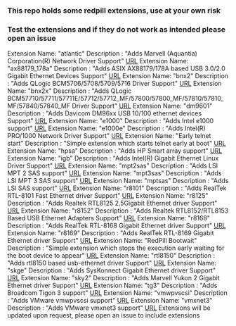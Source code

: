<h3 align=”center”>This repo holds some redpill extensions, use at your own risk</h3>
<h3 align=”center”>Test the extensions and if they do not work as intended please open an issue</h3>
Extension Name: "atlantic" Description : "Adds Marvell (Aquantia) Corporation(R) Network Driver Support"
<a href='"https://raw.githubusercontent.com/pocopico/rp-ext/master/atlantic/rpext-index.json"'>URL</a>
Extension Name: "ax88179_178a" Description : "Adds ASIX AX88179/178A based USB 3.0/2.0 Gigabit Ethernet Devices Support"
<a href='"https://raw.githubusercontent.com/pocopico/rp-ext/master/ax88179_178a/rpext-index.json"'>URL</a>
Extension Name: "bnx2" Description : "Adds QLogic BCM5706/5708/5709/5716 Driver Support"
<a href='"https://raw.githubusercontent.com/pocopico/rp-ext/master/bnx2/rpext-index.json"'>URL</a>
Extension Name: "bnx2x" Description : "Adds QLogic BCM57710/57711/57711E/57712/57712_MF/57800/57800_MF/57810/57810_MF/57840/57840_MF Driver Support"
<a href='"https://raw.githubusercontent.com/pocopico/rp-ext/master/bnx2x/rpext-index.json"'>URL</a>
Extension Name: "dm9601" Description : "Adds Davicom DM96xx USB 10/100 ethernet devices Support"
<a href='"https://raw.githubusercontent.com/pocopico/rp-ext/master/dm9601/rpext-index.json"'>URL</a>
Extension Name: "e1000" Description : "Adds Intel e1000 support"
<a href='"https://raw.githubusercontent.com/pocopico/rp-ext/master/e1000/rpext-index.json"'>URL</a>
Extension Name: "e1000e" Description : "Adds Intel(R) PRO/1000 Network Driver Support"
<a href='"https://raw.githubusercontent.com/pocopico/rp-ext/master/e1000e/rpext-index.json"'>URL</a>
Extension Name: "Early telnet start" Description : "Simple extension which starts telnet early at boot"
<a href='"https://github.com/pocopico/rp-ext/raw/main/early-telnet/rpext-index.json"'>URL</a>
Extension Name: "hpsa" Description : "Adds HP Smart array support"
<a href='"https://raw.githubusercontent.com/pocopico/rp-ext/master/hpsa/rpext-index.json"'>URL</a>
Extension Name: "igb" Description : "Adds Intel(R) Gigabit Ethernet Linux Driver Support"
<a href='"https://raw.githubusercontent.com/pocopico/rp-ext/master/igb/rpext-index.json"'>URL</a>
Extension Name: "mpt2sas" Description : "Adds LSI MPT 2 SAS support"
<a href='"https://raw.githubusercontent.com/pocopico/rp-ext/master/mpt2sas/rpext-index.json"'>URL</a>
Extension Name: "mpt3sas" Description : "Adds LSI MPT 3 SAS support"
<a href='"https://raw.githubusercontent.com/pocopico/rp-ext/master/mpt3sas/rpext-index.json"'>URL</a>
Extension Name: "mptsas" Description : "Adds LSI SAS support"
<a href='"https://raw.githubusercontent.com/pocopico/rp-ext/master/mptsas/rpext-index.json"'>URL</a>
Extension Name: "r8101" Description : "Adds RealTek RTL-8101 Fast Ethernet driver Support"
<a href='"https://raw.githubusercontent.com/pocopico/rp-ext/master/r8101/rpext-index.json"'>URL</a>
Extension Name: "r8125" Description : "Adds Realtek RTL8125 2.5Gigabit Ethernet driver Support"
<a href='"https://raw.githubusercontent.com/pocopico/rp-ext/master/r8125/rpext-index.json"'>URL</a>
Extension Name: "r8152" Description : "Adds Realtek RTL8152/RTL8153 Based USB Ethernet Adapters Support"
<a href='"https://raw.githubusercontent.com/pocopico/rp-ext/master/r8152/rpext-index.json"'>URL</a>
Extension Name: "r8168" Description : "Adds RealTek RTL-8168 Gigabit Ethernet driver Support"
<a href='"https://raw.githubusercontent.com/pocopico/rp-ext/master/r8168/rpext-index.json"'>URL</a>
Extension Name: "r8169" Description : "Adds RealTek RTL-8169 Gigabit Ethernet driver Support"
<a href='"https://raw.githubusercontent.com/pocopico/rp-ext/master/r8169/rpext-index.json"'>URL</a>
Extension Name: "RedPill Bootwait" Description : "Simple extension which stops the execution early waiting for the boot device to appear"
<a href='"https://github.com/pocopico/rp-ext/raw/main/redpill-boot-wait/rpext-index.json"'>URL</a>
Extension Name: "rtl8150" Description : "Adds rtl8150 based usb-ethernet driver Support"
<a href='"https://raw.githubusercontent.com/pocopico/rp-ext/master/rtl8150/rpext-index.json"'>URL</a>
Extension Name: "skge" Description : "Adds SysKonnect Gigabit Ethernet driver Support"
<a href='"https://raw.githubusercontent.com/pocopico/rp-ext/master/skge/rpext-index.json"'>URL</a>
Extension Name: "sky2" Description : "Adds Marvell Yukon 2 Gigabit Ethernet driver Support"
<a href='"https://raw.githubusercontent.com/pocopico/rp-ext/master/sky2/rpext-index.json"'>URL</a>
Extension Name: "tg3" Description : "Adds Broadcom Tigon 3 support"
<a href='"https://raw.githubusercontent.com/pocopico/rp-ext/master/tg3/rpext-index.json"'>URL</a>
Extension Name: "vmwpvscsi" Description : "Adds VMware vmwpvscsi support"
<a href='"https://raw.githubusercontent.com/pocopico/rp-ext/master/vmwpvscsi/rpext-index.json"'>URL</a>
Extension Name: "vmxnet3" Description : "Adds VMware vmxnet3 support"
<a href='"https://raw.githubusercontent.com/pocopico/rp-ext/master/vmxnet3/rpext-index.json"'>URL</a>
Extensions will be updated upon request, please open an issue to include extensions
